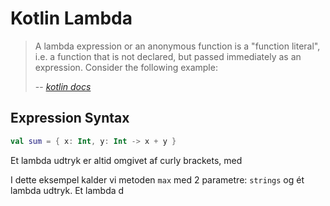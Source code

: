 # Kotlin Lambda

> A lambda expression or an anonymous function is a "function literal", i.e. a function that is not declared, but passed immediately as an expression. Consider the following example:
>
> --  [<cite>kotlin docs</cite>](https://kotlinlang.org/docs/reference/lambdas.html#lambda-expressions-and-anonymous-functions)

## Expression Syntax

``` kotlin
val sum = { x: Int, y: Int -> x + y }
```

Et lambda udtryk er altid omgivet af curly brackets, med 



I dette eksempel kalder vi metoden `max` med 2 parametre: `strings` og ét lambda udtryk. Et lambda d
